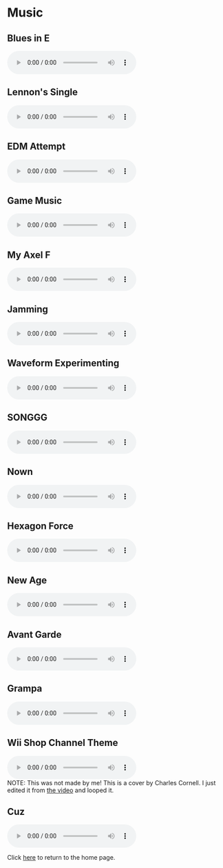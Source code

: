 # Music
## Blues in E
<audio controls src="blues-in-e.mp3"></audio>
## Lennon's Single
<audio controls src="lennons-single.mp3"></audio>
## EDM Attempt
<audio controls src="edm-attempt.mp3"></audio>
## Game Music
<audio controls src="game-music.mp3"></audio>
## My Axel F
<audio controls src="my-axel-f.mp3"></audio>
## Jamming
<audio controls src="jamming.mp3"></audio>
## Waveform Experimenting
<audio controls src="experimenting.mp3"></audio>
## SONGGG
<audio controls src="songgg.wav"></audio>
## Nown
<audio controls src="nown.wav"></audio>
## Hexagon Force
<audio controls src="hexagon-force.wav"></audio>
## New Age
<audio controls src="new-age.wav"></audio>
## Avant Garde
<audio controls src="avant-garde.wav"></audio>
## Grampa
<audio controls src="grampa.wav"></audio>
## Wii Shop Channel Theme
<audio controls src="wii-store.mp3"></audio>  
NOTE: This was not made by me! This is a cover by Charles Cornell. I just edited it from [the video](https://www.youtube.com/watch?v=5RS3bO9dW84) and looped it.
## Cuz
<audio controls src="cuz.wav"></audio>

Click [here](/) to return to the home page.
<title>Music</title>
